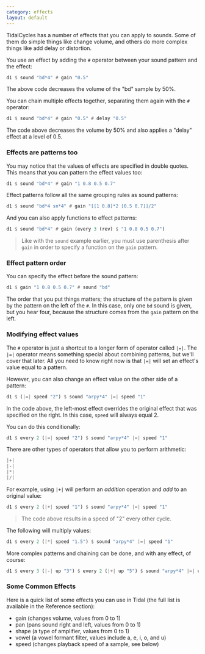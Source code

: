 ```yaml
---
category: effects
layout: default
---
```


TidalCycles has a number of effects that you can apply to sounds. Some
of them do simple things like change volume, and others do more
complex things like add delay or distortion.

You use an effect by adding the `#` operator between your sound pattern and
the effect:

~~~haskell
d1 $ sound "bd*4" # gain "0.5"
~~~

The above code decreases the volume of the "bd" sample by 50%.

You can chain multiple effects together, separating them again with the `#`
operator:

~~~haskell
d1 $ sound "bd*4" # gain "0.5" # delay "0.5"
~~~

The code above decreases the volume by 50% and also applies a "delay" effect
at a level of 0.5.

### Effects are patterns too

You may notice that the values of effects are specified in double
quotes. This means that you can pattern the effect values too:

~~~haskell
d1 $ sound "bd*4" # gain "1 0.8 0.5 0.7"
~~~

Effect patterns follow all the same grouping rules as sound patterns:

~~~haskell
d1 $ sound "bd*4 sn*4" # gain "[[1 0.8]*2 [0.5 0.7]]/2"
~~~

And you can also apply functions to effect patterns:

~~~haskell
d1 $ sound "bd*4" # gain (every 3 (rev) $ "1 0.8 0.5 0.7")
~~~

> Like with the `sound` example earlier, you must use parenthesis after `gain`
> in order to specify a function on the `gain` pattern.

### Effect pattern order

You can specify the effect before the sound pattern:

~~~haskell
d1 $ gain "1 0.8 0.5 0.7" # sound "bd"
~~~

The order that you put things matters; the structure of the pattern is given by 
the pattern on the left of the `#`. In this case, only one `bd` sound is given, 
but you hear four, because the structure comes from the `gain` pattern on the left.

### Modifying effect values

The `#` operator is just a shortcut to a longer form of operator called `|=|`.
The `|=|` operator means something special about combining patterns, but we'll
cover that later. All you need to know right now is that `|=|` will set an
effect's value equal to a pattern.

However, you can also change an effect value on the other side of a pattern:

~~~haskell
d1 $ (|=| speed "2") $ sound "arpy*4" |=| speed "1"
~~~

In the code above, the left-most effect overrides the original effect
that was specified on the right. In this case, `speed` will always equal 2.

You can do this conditionally:

~~~haskell
d1 $ every 2 (|=| speed "2") $ sound "arpy*4" |=| speed "1"
~~~

There are other types of operators that allow you to perform arithmetic:

~~~haskell
|+|
|-|
|*|
|/|
~~~

For example, using `|+|` will perform an _addition_ operation and _add_ to
an original value:

~~~haskell
d1 $ every 2 (|+| speed "1") $ sound "arpy*4" |=| speed "1"
~~~

> The code above results in a speed of "2" every other cycle.

The following will multiply values:

~~~haskell
d1 $ every 2 (|*| speed "1.5") $ sound "arpy*4" |=| speed "1"
~~~

More complex patterns and chaining can be done, and with any effect, of course:

~~~haskell
d1 $ every 3 (|-| up "3") $ every 2 (|+| up "5") $ sound "arpy*4" |=| up "0 2 4 5"
~~~

### Some Common Effects

Here is a quick list of some effects you can use in Tidal (the full list is
available in the Reference section):

- gain (changes volume, values from 0 to 1)
- pan (pans sound right and left, values from 0 to 1)
- shape (a type of amplifier, values from 0 to 1)
- vowel (a vowel formant filter, values include a, e, i, o, and u)
- speed (changes playback speed of a sample, see below)
